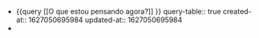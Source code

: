 - {{query [[O que estou pensando agora?]] }}
  query-table:: true
  created-at:: 1627050695984
  updated-at:: 1627050695984
-